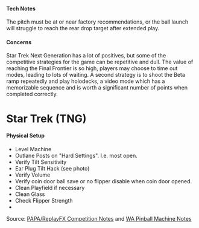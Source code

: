 #### Tech Notes
            
The pitch must be at or near factory recommendations, or the ball launch will struggle to reach the rear drop target after extended play.

#### Concerns
Star Trek Next Generation has a lot of positives, but some of the competitive strategies for the game can be repetitive and dull. The value of reaching the Final Frontier is so high, players may choose to time out modes, leading to lots of waiting. A second strategy is to shoot the Beta ramp repeatedly and play holodecks, a video mode which has a memorizable sequence and is worth a significant number of points when completed correctly.

# Star Trek (TNG)
#### Physical Setup
-   Level Machine
-   Outlane Posts on "Hard Settings". I.e. most open.
-   Verify Tilt Sensitivity
-   Ear Plug Tilt Hack (see photo)
-   Verify Volume
-   Verify coin door ball save or no flipper disable when coin door opened.
-   Clean Playfield if necessary
-   Clean Glass
-   Check Flipper Strength
-

Source: [PAPA/ReplayFX Competition Notes](https://replayfoundation.org/papa/learning-center/director-guide/game-notes/#GameNotes) and [WA Pinball Machine Notes](http://wapinball.net/setups/)
